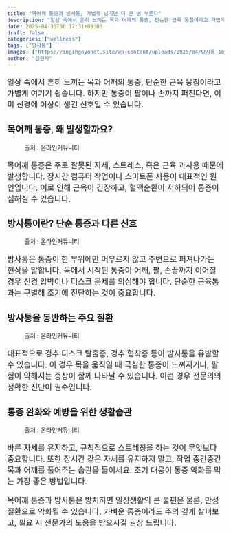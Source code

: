```yaml
---
title: "목어깨 통증과 방사통, 가볍게 넘기면 더 큰 병 부른다"
description: "일상 속에서 흔히 느끼는 목과 어깨의 통증, 단순한 근육 뭉침이라고 가볍게 여기기 쉽습니다. 하지만 통증이 팔이나 손까지 퍼진다면, 이미 신경에 이상이 생긴 신호일 수 있습니다."
date: 2025-04-30T00:17:31+09:00
draft: false
categories: ["wellness"]
tags: ["방사통"]
images: ["https://ingihgoyonet.site/wp-content/uploads/2025/04/방사통-1024x683.jpg", "https://ingihgoyonet.site/wp-content/uploads/2025/04/팔통증-2-1024x683.jpg", "https://ingihgoyonet.site/wp-content/uploads/2025/04/목통증-2-1024x683.jpg", "https://ingihgoyonet.site/wp-content/uploads/2025/04/스트레칭-2-1-1024x576.jpg"]
author: "김현지"
---
```


<p style="font-size:18px">일상 속에서 흔히 느끼는 목과 어깨의 통증, 단순한 근육 뭉침이라고 가볍게 여기기 쉽습니다. 하지만 통증이 팔이나 손까지 퍼진다면, 이미 신경에 이상이 생긴 신호일 수 있습니다.</p> <h2 >목어깨 통증, 왜 발생할까요?</h2> <figure ><img src="https://ingihgoyonet.site/wp-content/uploads/2025/04/방사통-1024x683.jpg" alt="" style="aspect-ratio:16/9;object-fit:cover"/><figcaption >출처 : 온라인커뮤니티</figcaption></figure> <p style="font-size:18px">목어깨 통증은 주로 잘못된 자세, 스트레스, 혹은 근육 과사용 때문에 발생합니다. 장시간 컴퓨터 작업이나 스마트폰 사용이 대표적인 원인입니다. 이로 인해 근육이 긴장하고, 혈액순환이 저하되어 통증이 심해질 수 있습니다.</p> <h2 >방사통이란? 단순 통증과 다른 신호</h2> <figure ><img src="https://ingihgoyonet.site/wp-content/uploads/2025/04/팔통증-2-1024x683.jpg" alt="" style="aspect-ratio:16/9;object-fit:cover"/><figcaption >출처 : 온라인커뮤니티</figcaption></figure> <p style="font-size:18px">방사통은 통증이 한 부위에만 머무르지 않고 주변으로 퍼져나가는 현상을 말합니다. 목에서 시작된 통증이 어깨, 팔, 손끝까지 이어질 경우 신경 압박이나 디스크 문제를 의심해야 합니다. 단순한 근육통과는 구별해 조기에 진단하는 것이 중요합니다.</p> <h2 >방사통을 동반하는 주요 질환</h2> <figure ><img src="https://ingihgoyonet.site/wp-content/uploads/2025/04/목통증-2-1024x683.jpg" alt="" style="aspect-ratio:16/9;object-fit:cover"/><figcaption >출처 : 온라인커뮤니티</figcaption></figure> <p style="font-size:18px">대표적으로 경추 디스크 탈출증, 경추 협착증 등이 방사통을 유발할 수 있습니다. 이 경우 목을 움직일 때 극심한 통증이 느껴지거나, 팔 힘이 약해지는 증상이 함께 나타날 수 있습니다. 이런 경우 전문의의 정확한 진단이 필수입니다.</p> <h2 >통증 완화와 예방을 위한 생활습관</h2> <figure ><img src="https://ingihgoyonet.site/wp-content/uploads/2025/04/스트레칭-2-1-1024x576.jpg" alt="" style="aspect-ratio:16/9;object-fit:cover"/><figcaption >출처 : 온라인커뮤니티</figcaption></figure> <p style="font-size:18px">바른 자세를 유지하고, 규칙적으로 스트레칭을 하는 것이 무엇보다 중요합니다. 또한 장시간 같은 자세를 유지하지 말고, 작업 중간중간 목과 어깨를 풀어주는 습관을 들이세요. 조기 대응이 통증 악화를 막는 가장 좋은 방법입니다.</p> <p style="font-size:18px">목어깨 통증과 방사통은 방치하면 일상생활의 큰 불편은 물론, 만성질환으로 악화될 수 있습니다. 가벼운 통증이라도 주의 깊게 살펴보고, 필요 시 전문가의 도움을 받으시길 권장 드립니다.</p>